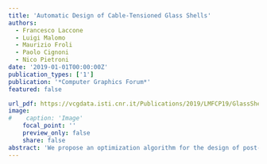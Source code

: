 ```yaml
---
title: 'Automatic Design of Cable-Tensioned Glass Shells'
authors:
  - Francesco Laccone
  - Luigi Malomo
  - Maurizio Froli
  - Paolo Cignoni
  - Nico Pietroni
date: '2019-01-01T00:00:00Z'
publication_types: ['1']
publication: '*Computer Graphics Forum*'
featured: false

url_pdf: https://vcgdata.isti.cnr.it/Publications/2019/LMFCP19/GlassShells_preprint.pdf
image:
#    caption: 'Image'
    focal_point: ''
    preview_only: false
    share: false
abstract: 'We propose an optimization algorithm for the design of post-tensioned architectural shell structures, composed of triangular glass panels, in which glass has a load-bearing function. Due to its brittle nature, glass can fail when it is subject to tensile forces. Hence, we enrich the structure with a cable net, which is specifically designed to post-tension the shell, relieving the underlying glass structure from tension. We automatically derive an optimized cable layout, together with the appropriate pre-load of each cable. The method is driven by a physically-based static analysis of the shell subject to its service load. We assess our approach by applying non-linear FEM analysis to several real scale application scenarios. Such a method of cable tensioning produces glass shells that are optimized from the material usage viewpoint since they exploit the high compression strength of glass. As a result, they are lightweight and robust. Both aesthetic and static qualities are improved with respect to grid shell competitors.  DOI: 10.1111/cgf.13801'
---
```

